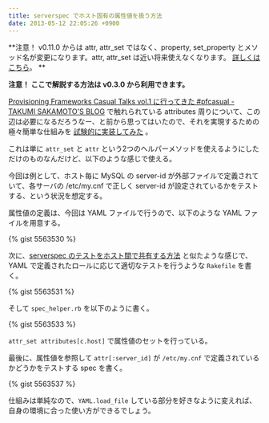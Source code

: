 ```yaml
---
title: serverspec でホスト固有の属性値を扱う方法
date: 2013-05-12 22:05:26 +0900
---
```


**注意！ v0.11.0 からは attr, attr\_set ではなく、property, set_property とメソッド名が変更になります。attr, attr\_set は近い将来使えなくなります。 [詳しくはこちら](http://serverspec.org/advanced_tips.html)。 **


**注意！ ここで解説する方法は v0.3.0 から利用できます。**


[Provisioning Frameworks Casual Talks vol.1 に行ってきた #pfcasual - TAKUMI SAKAMOTO'S BLOG](http://blog.takus.me/2013/05/12/provisioning-frameworks-casual-talks-001/) で触れられている attributes 周りについて、この辺は必要になるだろうなー、と前から思ってはいたので、それを実現するための極々簡単な仕組みを [試験的に実装してみた](https://github.com/mizzy/serverspec/pull/98) 。

これは単に ``attr_set`` と ``attr`` という2つのヘルパーメソッドを使えるようにしただけのものなんだけど、以下のような感じで使える。

今回は例として、ホスト毎に MySQL の server-id が外部ファイルで定義されていて、各サーバの /etc/my.cnf で正しく server-id が設定されているかをテストする、という状況を想定する。

属性値の定義は、今回は YAML ファイルで行うので、以下のような YAML ファイルを用意する。

{% gist 5563530 %}

次に、[serverspec のテストをホスト間で共有する方法](/blog/2013/05/12/1/) と似たような感じで、YAML で定義されたロールに応じて適切なテストを行うような ``Rakefile`` を書く。

{% gist 5563531 %}

そして ``spec_helper.rb`` を以下のように書く。

{% gist 5563533 %}

``attr_set attributes[c.host]`` で属性値のセットを行っている。

最後に、属性値を参照して ``attr[:server_id]`` が ``/etc/my.cnf`` で定義されているかどうかをテストする spec を書く。

{% gist 5563537 %}

仕組みは単純なので、``YAML.load_file`` している部分を好きなように変えれば、自身の環境に合った使い方ができるでしょう。


